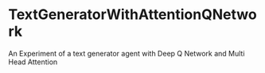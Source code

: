 # TextGeneratorWithAttentionQNetwork
An Experiment of a text generator agent with Deep Q Network and Multi Head Attention

